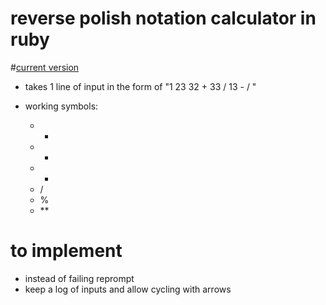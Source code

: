# reverse polish notation calculator in ruby

#[current version](https://repl.it/D3eA/43)

* takes 1 line of input in the form of "1 23  32 + 33 / 13 - / "

* working symbols: 
    * +
    * -
    * *
    * /
    * %
    * \**
    
# to implement
* instead of failing reprompt
* keep a log of inputs and allow cycling with arrows

